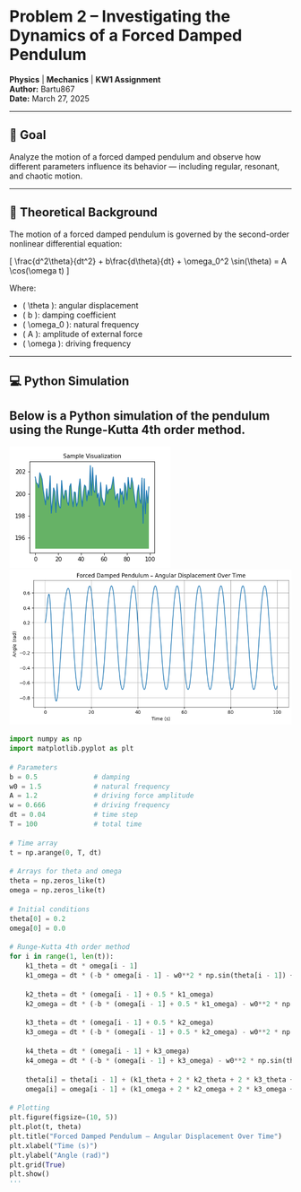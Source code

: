 # Problem 2 – Investigating the Dynamics of a Forced Damped Pendulum

**Physics** | **Mechanics** | **KW1 Assignment**  
**Author:** Bartu867  
**Date:** March 27, 2025

---

## 🎯 Goal

Analyze the motion of a forced damped pendulum and observe how different parameters influence its behavior — including regular, resonant, and chaotic motion.

---

## 📘 Theoretical Background

The motion of a forced damped pendulum is governed by the second-order nonlinear differential equation:

\[
\frac{d^2\theta}{dt^2} + b\frac{d\theta}{dt} + \omega_0^2 \sin(\theta) = A \cos(\omega t)
\]

Where:  
- \( \theta \): angular displacement  
- \( b \): damping coefficient  
- \( \omega_0 \): natural frequency  
- \( A \): amplitude of external force  
- \( \omega \): driving frequency  

---

## 💻 Python Simulation

Below is a Python simulation of the pendulum using the Runge-Kutta 4th order method.
---
![alt text](image-2.png)
![alt text](image-3.png)

```python
import numpy as np
import matplotlib.pyplot as plt

# Parameters
b = 0.5              # damping
w0 = 1.5             # natural frequency
A = 1.2              # driving force amplitude
w = 0.666            # driving frequency
dt = 0.04            # time step
T = 100              # total time

# Time array
t = np.arange(0, T, dt)

# Arrays for theta and omega
theta = np.zeros_like(t)
omega = np.zeros_like(t)

# Initial conditions
theta[0] = 0.2
omega[0] = 0.0

# Runge-Kutta 4th order method
for i in range(1, len(t)):
    k1_theta = dt * omega[i - 1]
    k1_omega = dt * (-b * omega[i - 1] - w0**2 * np.sin(theta[i - 1]) + A * np.cos(w * t[i - 1]))

    k2_theta = dt * (omega[i - 1] + 0.5 * k1_omega)
    k2_omega = dt * (-b * (omega[i - 1] + 0.5 * k1_omega) - w0**2 * np.sin(theta[i - 1] + 0.5 * k1_theta) + A * np.cos(w * (t[i - 1] + 0.5 * dt)))

    k3_theta = dt * (omega[i - 1] + 0.5 * k2_omega)
    k3_omega = dt * (-b * (omega[i - 1] + 0.5 * k2_omega) - w0**2 * np.sin(theta[i - 1] + 0.5 * k2_theta) + A * np.cos(w * (t[i - 1] + 0.5 * dt)))

    k4_theta = dt * (omega[i - 1] + k3_omega)
    k4_omega = dt * (-b * (omega[i - 1] + k3_omega) - w0**2 * np.sin(theta[i - 1] + k3_theta) + A * np.cos(w * (t[i - 1] + dt)))

    theta[i] = theta[i - 1] + (k1_theta + 2 * k2_theta + 2 * k3_theta + k4_theta) / 6
    omega[i] = omega[i - 1] + (k1_omega + 2 * k2_omega + 2 * k3_omega + k4_omega) / 6

# Plotting
plt.figure(figsize=(10, 5))
plt.plot(t, theta)
plt.title("Forced Damped Pendulum – Angular Displacement Over Time")
plt.xlabel("Time (s)")
plt.ylabel("Angle (rad)")
plt.grid(True)
plt.show()
'''